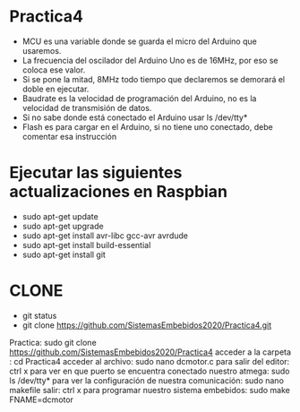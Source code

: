 # Practica4

- MCU es una variable donde se guarda el micro del Arduino que usaremos.
- La frecuencia del oscilador del Arduino Uno es de 16MHz, por eso se coloca ese valor. 
- Si se pone la mitad, 8MHz todo tiempo que declaremos se demorará el doble en ejecutar.
- Baudrate es la velocidad de programación del Arduino, no es la velocidad de transmisión de datos.
- Si no sabe donde está conectado el Arduino usar ls /dev/tty*
- Flash es para cargar en el Arduino, si no tiene uno conectado, debe comentar esa instrucción

# Ejecutar las siguientes actualizaciones en Raspbian
- sudo apt-get update
- sudo apt-get upgrade
- sudo apt-get install avr-libc gcc-avr avrdude
- sudo apt-get install build-essential
- sudo apt-get install git

# CLONE
- git status
- git clone https://github.com/SistemasEmbebidos2020/Practica4.git


Practica:
sudo git clone https://github.com/SistemasEmbebidos2020/Practica4
acceder a la carpeta : cd Practica4
acceder al archivo: sudo nano dcmotor.c 
para salir del editor: ctrl x
para ver en que puerto se encuentra conectado nuestro atmega: sudo ls /dev/tty*
para ver la configuración de nuestra comunicación:
sudo nano makefile
salir: ctrl x
para programar nuestro sistema embebidos:
sudo make FNAME=dcmotor
